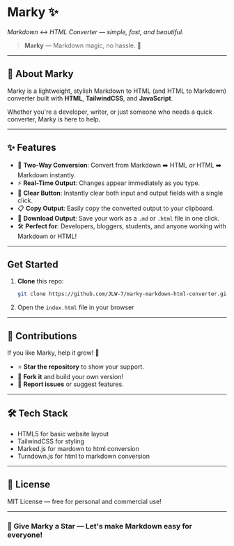# Marky ✨  
*Markdown ↔ HTML Converter — simple, fast, and beautiful.*

> **Marky** — Markdown magic, no hassle. 🚀

---

## 🚀 About Marky

Marky is a lightweight, stylish Markdown to HTML (and HTML to Markdown) converter built with **HTML**, **TailwindCSS**, and **JavaScript**.

Whether you're a developer, writer, or just someone who needs a quick converter, Marky is here to help.

---

## ✨ Features

- 🔄 **Two-Way Conversion**: Convert from Markdown ➡️ HTML *or* HTML ➡️ Markdown instantly.
- ⚡ **Real-Time Output**: Changes appear immediately as you type.
- 🧹 **Clear Button**: Instantly clear both input and output fields with a single click.
- 📋 **Copy Output**: Easily copy the converted output to your clipboard.
- 💾 **Download Output**: Save your work as a `.md` or `.html` file in one click.
- 🛠️ **Perfect for**: Developers, bloggers, students, and anyone working with Markdown or HTML!

---

## Get Started

1. **Clone** this repo:
   ```bash
   git clone https://github.com/JLW-7/marky-markdown-html-converter.git
   ```
2. Open the `index.html` file in your browser

___

## 🤝 Contributions

If you like Marky, help it grow! 🌱

- ⭐ **Star the repository** to show your support.
- 🍴 **Fork it** and build your own version!
- 🐛 **Report issues** or suggest features.

---

## 🛠️ Tech Stack

- HTML5 for basic website layout
- TailwindCSS for styling
- Marked.js for mardown to html conversion
- Turndown.js for html to markdown conversion

---

## 📜 License

MIT License — free for personal and commercial use!

---

### 🌟 Give Marky a Star — Let's make Markdown easy for everyone!

